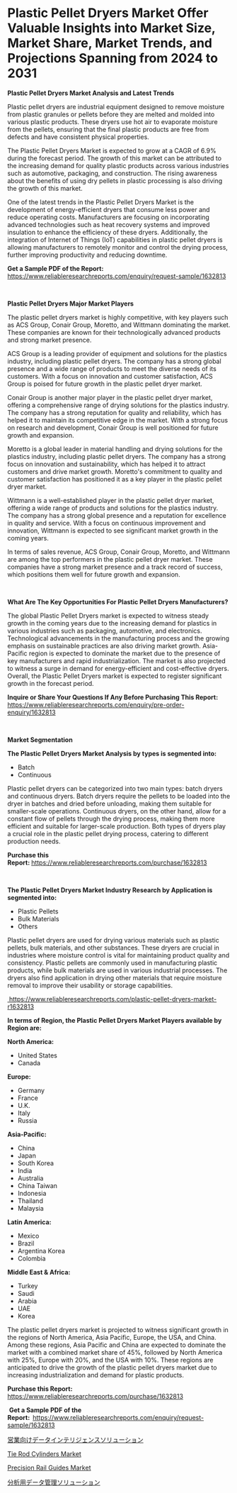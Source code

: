 <p><h1>Plastic Pellet Dryers Market Offer Valuable Insights into Market Size, Market Share, Market Trends, and Projections Spanning from 2024 to 2031</h1></p><p><strong>Plastic Pellet Dryers Market Analysis and Latest Trends</strong></p>
<p><p>Plastic pellet dryers are industrial equipment designed to remove moisture from plastic granules or pellets before they are melted and molded into various plastic products. These dryers use hot air to evaporate moisture from the pellets, ensuring that the final plastic products are free from defects and have consistent physical properties.</p><p>The Plastic Pellet Dryers Market is expected to grow at a CAGR of 6.9% during the forecast period. The growth of this market can be attributed to the increasing demand for quality plastic products across various industries such as automotive, packaging, and construction. The rising awareness about the benefits of using dry pellets in plastic processing is also driving the growth of this market.</p><p>One of the latest trends in the Plastic Pellet Dryers Market is the development of energy-efficient dryers that consume less power and reduce operating costs. Manufacturers are focusing on incorporating advanced technologies such as heat recovery systems and improved insulation to enhance the efficiency of these dryers. Additionally, the integration of Internet of Things (IoT) capabilities in plastic pellet dryers is allowing manufacturers to remotely monitor and control the drying process, further improving productivity and reducing downtime.</p></p>
<p><strong>Get a Sample PDF of the Report:&nbsp;</strong> <a href="https://www.reliableresearchreports.com/enquiry/request-sample/1632813">https://www.reliableresearchreports.com/enquiry/request-sample/1632813</a></p>
<p>&nbsp;</p>
<p><strong>Plastic Pellet Dryers Major Market Players</strong></p>
<p><p>The plastic pellet dryers market is highly competitive, with key players such as ACS Group, Conair Group, Moretto, and Wittmann dominating the market. These companies are known for their technologically advanced products and strong market presence.</p><p>ACS Group is a leading provider of equipment and solutions for the plastics industry, including plastic pellet dryers. The company has a strong global presence and a wide range of products to meet the diverse needs of its customers. With a focus on innovation and customer satisfaction, ACS Group is poised for future growth in the plastic pellet dryer market.</p><p>Conair Group is another major player in the plastic pellet dryer market, offering a comprehensive range of drying solutions for the plastics industry. The company has a strong reputation for quality and reliability, which has helped it to maintain its competitive edge in the market. With a strong focus on research and development, Conair Group is well positioned for future growth and expansion.</p><p>Moretto is a global leader in material handling and drying solutions for the plastics industry, including plastic pellet dryers. The company has a strong focus on innovation and sustainability, which has helped it to attract customers and drive market growth. Moretto's commitment to quality and customer satisfaction has positioned it as a key player in the plastic pellet dryer market.</p><p>Wittmann is a well-established player in the plastic pellet dryer market, offering a wide range of products and solutions for the plastics industry. The company has a strong global presence and a reputation for excellence in quality and service. With a focus on continuous improvement and innovation, Wittmann is expected to see significant market growth in the coming years.</p><p>In terms of sales revenue, ACS Group, Conair Group, Moretto, and Wittmann are among the top performers in the plastic pellet dryer market. These companies have a strong market presence and a track record of success, which positions them well for future growth and expansion.</p></p>
<p>&nbsp;</p>
<p><strong>What Are The Key Opportunities For Plastic Pellet Dryers Manufacturers?</strong></p>
<p><p>The global Plastic Pellet Dryers market is expected to witness steady growth in the coming years due to the increasing demand for plastics in various industries such as packaging, automotive, and electronics. Technological advancements in the manufacturing process and the growing emphasis on sustainable practices are also driving market growth. Asia-Pacific region is expected to dominate the market due to the presence of key manufacturers and rapid industrialization. The market is also projected to witness a surge in demand for energy-efficient and cost-effective dryers. Overall, the Plastic Pellet Dryers market is expected to register significant growth in the forecast period.</p></p>
<p><strong>Inquire or Share Your Questions If Any Before Purchasing This Report:</strong> <a href="https://www.reliableresearchreports.com/enquiry/pre-order-enquiry/1632813">https://www.reliableresearchreports.com/enquiry/pre-order-enquiry/1632813</a></p>
<p>&nbsp;</p>
<p><strong>Market Segmentation</strong></p>
<p><strong>The Plastic Pellet Dryers Market Analysis by types is segmented into:</strong></p>
<p><ul><li>Batch</li><li>Continuous</li></ul></p>
<p><p>Plastic pellet dryers can be categorized into two main types: batch dryers and continuous dryers. Batch dryers require the pellets to be loaded into the dryer in batches and dried before unloading, making them suitable for smaller-scale operations. Continuous dryers, on the other hand, allow for a constant flow of pellets through the drying process, making them more efficient and suitable for larger-scale production. Both types of dryers play a crucial role in the plastic pellet drying process, catering to different production needs.</p></p>
<p><strong>Purchase this Report:&nbsp;</strong><a href="https://www.reliableresearchreports.com/purchase/1632813">https://www.reliableresearchreports.com/purchase/1632813</a></p>
<p>&nbsp;</p>
<p><strong>The Plastic Pellet Dryers Market Industry Research by Application is segmented into:</strong></p>
<p><ul><li>Plastic Pellets</li><li>Bulk Materials</li><li>Others</li></ul></p>
<p><p>Plastic pellet dryers are used for drying various materials such as plastic pellets, bulk materials, and other substances. These dryers are crucial in industries where moisture control is vital for maintaining product quality and consistency. Plastic pellets are commonly used in manufacturing plastic products, while bulk materials are used in various industrial processes. The dryers also find application in drying other materials that require moisture removal to improve their usability or storage capabilities.</p></p>
<p><a href="https://www.reliableresearchreports.com/plastic-pellet-dryers-market-r1632813">&nbsp;https://www.reliableresearchreports.com/plastic-pellet-dryers-market-r1632813</a></p>
<p><strong>In terms of Region, the Plastic Pellet Dryers Market Players available by Region are:</strong></p>
<p>
    <p> <strong> North America: </strong>
        <ul>
            <li>United States</li>
            <li>Canada</li>
        </ul>
        </p> 
    <p> <strong> Europe: </strong>
        <ul>
            <li>Germany</li>
            <li>France</li>
            <li>U.K.</li>
            <li>Italy</li>
            <li>Russia</li>
        </ul>
        </p> 
    <p> <strong> Asia-Pacific: </strong>
        <ul>
            <li>China</li>
            <li>Japan</li>
            <li>South Korea</li>
            <li>India</li>
            <li>Australia</li>
            <li>China Taiwan</li>
            <li>Indonesia</li>
            <li>Thailand</li>
            <li>Malaysia</li>
        </ul>
        </p> 
    <p> <strong> Latin America: </strong>
        <ul>
            <li>Mexico</li>
            <li>Brazil</li>
            <li>Argentina Korea</li>
            <li>Colombia</li>
        </ul>
        </p> 
    <p> <strong> Middle East & Africa: </strong>
        <ul>
            <li>Turkey</li>
            <li>Saudi</li>
            <li>Arabia</li>
            <li>UAE</li>
            <li>Korea</li>
        </ul>
    </p>
    </p>
<p><p>The plastic pellet dryers market is projected to witness significant growth in the regions of North America, Asia Pacific, Europe, the USA, and China. Among these regions, Asia Pacific and China are expected to dominate the market with a combined market share of 45%, followed by North America with 25%, Europe with 20%, and the USA with 10%. These regions are anticipated to drive the growth of the plastic pellet dryers market due to increasing industrialization and demand for plastic products.</p></p>
<p><strong>Purchase this Report: </strong><a href="https://www.reliableresearchreports.com/purchase/1632813">https://www.reliableresearchreports.com/purchase/1632813</a></p>
<p>&nbsp;<strong>Get a Sample PDF of the Report:&nbsp;&nbsp;</strong><a href="https://www.reliableresearchreports.com/enquiry/request-sample/1632813">https://www.reliableresearchreports.com/enquiry/request-sample/1632813</a></p>
<p><strong></strong></p>
<p><p><a href="https://github.com/mohamedbakry57/Market-Research-Report-List-3/blob/main/989347434723.md">営業向けデータインテリジェンスソリューション</a></p><p><a href="https://github.com/lataunyatinikmelvin59ilbd0dv/Market-Research-Report-List-2/blob/main/tie-rod-cylinders-market.md">Tie Rod Cylinders Market</a></p><p><a href="https://github.com/pgtimber/Market-Research-Report-List-2/blob/main/precision-rail-guides-market.md">Precision Rail Guides Market</a></p><p><a href="https://github.com/zjkmgcs938405/Market-Research-Report-List-1/blob/main/548309234724.md">分析用データ管理ソリューション</a></p></p>